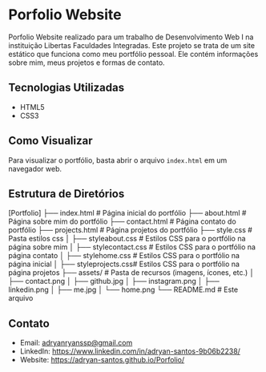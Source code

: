 # Porfolio Website

Porfolio Website realizado para um trabalho de Desenvolvimento Web I na instituição Libertas Faculdades Integradas. Este projeto se trata de um site estático que funciona como meu portfólio pessoal. Ele contém informações sobre mim, meus projetos e formas de contato.

## Tecnologias Utilizadas
- HTML5
- CSS3

## Como Visualizar
Para visualizar o portfólio, basta abrir o arquivo `index.html` em um navegador web.

## Estrutura de Diretórios

[Portfolio]
├── index.html           # Página inicial do portfólio
├── about.html           # Página sobre mim do portfólio
├── contact.html         # Página contato do portfólio
├── projects.html        # Página projetos do portfólio
├── style.css            # Pasta estilos css
│   ├── styleabout.css   # Estilos CSS para o portfólio na página sobre mim
│   ├── stylecontact.css # Estilos CSS para o portfólio na página contato
│   ├── stylehome.css    # Estilos CSS para o portfólio na página inicial
│   ├── styleprojects.css# Estilos CSS para o portfólio na página projetos
├── assets/              # Pasta de recursos (imagens, ícones, etc.)
│   ├── contact.png
│   ├── github.jpg
│   ├── instagram.png
│   ├── linkedin.png
│   ├── me.jpg
│   └── home.png
└── README.md            # Este arquivo


## Contato
- Email: adryanryanssp@gmail.com
- LinkedIn: https://www.linkedin.com/in/adryan-santos-9b06b2238/
- Website: https://adryan-santos.github.io/Porfolio/
